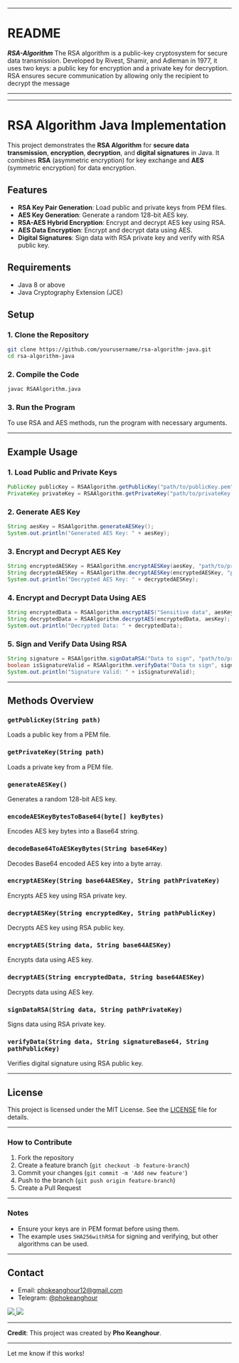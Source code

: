 
---

# README

***RSA-Algorithm***
The RSA algorithm is a public-key cryptosystem for secure data transmission. Developed by Rivest, Shamir, and Adleman in 1977, it uses two keys: a public key for encryption and a private key for decryption. RSA ensures secure communication by allowing only the recipient to decrypt the message

---

---

# RSA Algorithm Java Implementation

This project demonstrates the **RSA Algorithm** for **secure data transmission**, **encryption**, **decryption**, and **digital signatures** in Java. It combines **RSA** (asymmetric encryption) for key exchange and **AES** (symmetric encryption) for data encryption. 

## Features

- **RSA Key Pair Generation**: Load public and private keys from PEM files.
- **AES Key Generation**: Generate a random 128-bit AES key.
- **RSA-AES Hybrid Encryption**: Encrypt and decrypt AES key using RSA.
- **AES Data Encryption**: Encrypt and decrypt data using AES.
- **Digital Signatures**: Sign data with RSA private key and verify with RSA public key.

## Requirements

- Java 8 or above
- Java Cryptography Extension (JCE)

## Setup

### 1. Clone the Repository

```bash
git clone https://github.com/yourusername/rsa-algorithm-java.git
cd rsa-algorithm-java
```

### 2. Compile the Code

```bash
javac RSAAlgorithm.java
```

### 3. Run the Program

To use RSA and AES methods, run the program with necessary arguments.

---

## Example Usage

### 1. **Load Public and Private Keys**

```java
PublicKey publicKey = RSAAlgorithm.getPublicKey("path/to/publicKey.pem");
PrivateKey privateKey = RSAAlgorithm.getPrivateKey("path/to/privateKey.pem");
```

### 2. **Generate AES Key**

```java
String aesKey = RSAAlgorithm.generateAESKey();
System.out.println("Generated AES Key: " + aesKey);
```

### 3. **Encrypt and Decrypt AES Key**

```java
String encryptedAESKey = RSAAlgorithm.encryptAESKey(aesKey, "path/to/privateKey.pem");
String decryptedAESKey = RSAAlgorithm.decryptAESKey(encryptedAESKey, "path/to/publicKey.pem");
System.out.println("Decrypted AES Key: " + decryptedAESKey);
```

### 4. **Encrypt and Decrypt Data Using AES**

```java
String encryptedData = RSAAlgorithm.encryptAES("Sensitive data", aesKey);
String decryptedData = RSAAlgorithm.decryptAES(encryptedData, aesKey);
System.out.println("Decrypted Data: " + decryptedData);
```

### 5. **Sign and Verify Data Using RSA**

```java
String signature = RSAAlgorithm.signDataRSA("Data to sign", "path/to/privateKey.pem");
boolean isSignatureValid = RSAAlgorithm.verifyData("Data to sign", signature, "path/to/publicKey.pem");
System.out.println("Signature Valid: " + isSignatureValid);
```

---

## Methods Overview

### **`getPublicKey(String path)`**
Loads a public key from a PEM file.

### **`getPrivateKey(String path)`**
Loads a private key from a PEM file.

### **`generateAESKey()`**
Generates a random 128-bit AES key.

### **`encodeAESKeyBytesToBase64(byte[] keyBytes)`**
Encodes AES key bytes into a Base64 string.

### **`decodeBase64ToAESKeyBytes(String base64Key)`**
Decodes Base64 encoded AES key into a byte array.

### **`encryptAESKey(String base64AESKey, String pathPrivateKey)`**
Encrypts AES key using RSA private key.

### **`decryptAESKey(String encryptedKey, String pathPublicKey)`**
Decrypts AES key using RSA public key.

### **`encryptAES(String data, String base64AESKey)`**
Encrypts data using AES key.

### **`decryptAES(String encryptedData, String base64AESKey)`**
Decrypts data using AES key.

### **`signDataRSA(String data, String pathPrivateKey)`**
Signs data using RSA private key.

### **`verifyData(String data, String signatureBase64, String pathPublicKey)`**
Verifies digital signature using RSA public key.

---

## License

This project is licensed under the MIT License. See the [LICENSE](LICENSE) file for details.

---

### How to Contribute

1. Fork the repository
2. Create a feature branch (`git checkout -b feature-branch`)
3. Commit your changes (`git commit -m 'Add new feature'`)
4. Push to the branch (`git push origin feature-branch`)
5. Create a Pull Request

---

### Notes

- Ensure your keys are in PEM format before using them.
- The example uses `SHA256withRSA` for signing and verifying, but other algorithms can be used.

---

## Contact

- Email: phokeanghour12@gmail.com
- Telegram: [@phokeanghour](https://t.me/phokeanghour)

<a href="https://t.me/phokeanghour" target="_blank" rel="noreferrer">
    <img src="https://www.vectorlogo.zone/logos/telegram/telegram-ar21.svg" />
</a>

<a href="https://www.linkedin.com/in/pho-keanghour-27133b21b/" target="_blank" rel="noreferrer">
    <img src="https://www.vectorlogo.zone/logos/linkedin/linkedin-ar21.svg" />
</a>

---

**Credit**: This project was created by **Pho Keanghour**.

---

Let me know if this works!
